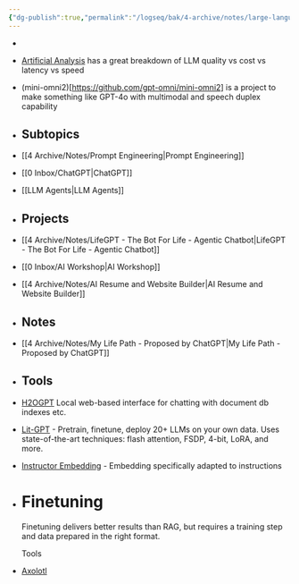 ```yaml
---
{"dg-publish":true,"permalink":"/logseq/bak/4-archive/notes/large-language-models/2025-01-23-t09-24-16-653-z-desktop/"}
---
```



-
- [Artificial Analysis](https://artificialanalysis.ai/) has a great breakdown of LLM quality vs cost vs latency vs speed
- (mini-omni2)[https://github.com/gpt-omni/mini-omni2] is a project to make something like GPT-4o with multimodal and speech duplex capability
- ## Subtopics
- [[4 Archive/Notes/Prompt Engineering\|Prompt Engineering]]
- [[0 Inbox/ChatGPT\|ChatGPT]]
- [[LLM Agents\|LLM Agents]]
- ## Projects
- [[4 Archive/Notes/LifeGPT - The Bot For Life - Agentic Chatbot\|LifeGPT - The Bot For Life - Agentic Chatbot]]
- [[0 Inbox/AI Workshop\|AI Workshop]]
- [[4 Archive/Notes/AI Resume and Website Builder\|AI Resume and Website Builder]]
- ## Notes
- [[4 Archive/Notes/My Life Path - Proposed by ChatGPT\|My Life Path - Proposed by ChatGPT]]
- ## Tools
- [H2OGPT](https://github.com/h2oai/h2ogpt) Local web-based interface for chatting with document db indexes etc.
- [Lit-GPT](https://github.com/Lightning-AI/litgpt/tree/main) - Pretrain, finetune, deploy 20+ LLMs on your own data. Uses state-of-the-art techniques: flash attention, FSDP, 4-bit, LoRA, and more.
- [Instructor Embedding](https://github.com/xlang-ai/instructor-embedding) - Embedding specifically adapted to instructions
- # Finetuning
  Finetuning delivers better results than RAG, but requires a training step and data prepared in the right format.
  
  Tools
- [Axolotl](https://github.com/OpenAccess-AI-Collective/axolotl)
